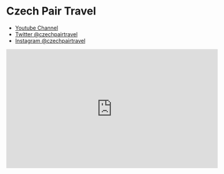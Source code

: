 # Czech Pair Travel

* [Youtube Channel](https://www.youtube.com/channel/UCE2ijMFqlvmP_qSO9GAm2yg)
* [Twitter @czechpairtravel](https://twitter.com/czechpairtravel/)
* [Instagram @czechpairtravel](https://instagram.com/czechpairtravel)

<center><iframe width="560" height="315" src="https://www.youtube.com/embed/Mzwfa1ytZPQ" frameborder="0" allowfullscreen></iframe></center>
